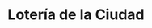 ---
title: "Lotería de la Ciudad"
url: /ciudad-autonoma-de-buenos-aires/loteria-de-la-ciudad-avenida-eva-peron-6/
shop: lotería
---